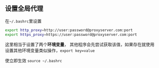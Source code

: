 ## 设置全局代理
在`~/.bashrc`里设置
```sh
export http_proxy=http://user:password@proxyserver.com:port
export https_proxy=https://user:password@proxyserver.com:port
```
这里相当于设置了两个**环境变量**， 其他程序会先尝试获取该值，如果存在就使用  
设置其他环境变量类似操作，`export key=value`  

使立即生效 `source ~/.bashrc`

## 
